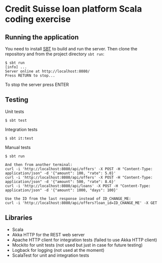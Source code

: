 # Credit Suisse loan platform Scala coding exercise

## Running the application ##

You need to install [SBT](http://www.scala-sbt.org) to build and run the server. Then clone the repository and from the project directory `sbt run`:

```
$ sbt run
[info] ...
Server online at http://localhost:8080/
Press RETURN to stop...
```

To stop the server press ENTER

## Testing ##

Unit tests
```
$ sbt test
```

Integration tests
```
$ sbt it:test
```

Manual tests
```
$ sbt run

And then from another terminal:
curl -i 'http://localhost:8080/api/offers' -X POST -H "Content-Type: application/json" -d '{"amount": 100, "rate": 5.0}'
curl -i 'http://localhost:8080/api/offers' -X POST -H "Content-Type: application/json" -d '{"amount": 500, "rate": 8.6}'
curl -i 'http://localhost:8080/api/loans' -X POST -H "Content-Type: application/json" -d '{"amount": 1000, "days": 100}'

Use the ID from the last response instead of ID_CHANGE_ME:
curl -i 'http://localhost:8080/api/offers?loan_id=ID_CHANGE_ME' -X GET
```

## Libraries ##

* Scala
* Akka HTTP for the REST web server
* Apache HTTP client for integration tests (failed to use Akka HTTP client)
* Mockito for unit tests (not used but just in case for future testing)
* Logback for logging (not used at the moment)
* ScalaTest for unit and integration tests
